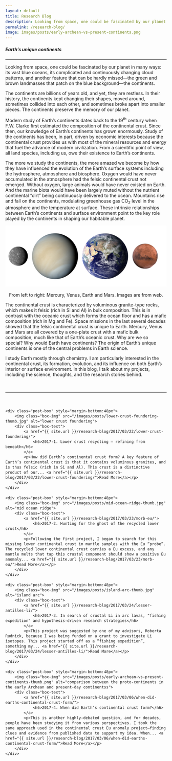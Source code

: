 ```yaml
---
layout: default
title: Research Blog
description: Looking from space, one could be fascinated by our planet in many ways— its vast blue oceans, its complicated and continuously changing cloud patterns, and another feature that can be hardly missed—the green and brown landmasses that patch on the blue background—the continents.
permalink: /research-blog/
image: images/posts/early-archean-vs-present-continents.png
---
```


<div class="page-content wc-container">
	<h5>Earth’s unique continents</h5>  
	<hr>
	<p id="DropCap">Looking from space, one could be fascinated by our planet in many ways: its vast blue oceans, its complicated and continuously changing cloud patterns, and another feature that can be hardly missed—the green and brown landmasses that patch on the blue background—the continents.</p>
	<p>
	The continents are billions of years old, and yet, they are restless. In their history, the continents kept changing their shapes, moved around, sometimes collided into each other, and sometimes broke apart into smaller pieces. The continents preserve the memory of our planet.
	</p>
	<p>
	Modern study of Earth’s continents dates back to the 19<sup>th</sup> century when F.W. Clarke first estimated the composition of the continental crust. Since then, our knowledge of Earth’s continents has grown enormously. Study of the continents has been, in part, driven by economic interests because the continental crust provides us with most of the mineral resources and energy that fuel the advance of modern civilization. From a scientific point of view, all land species, including us, owe their existence to Earth’s continents.
	</p>
	<p>
	The more we study the continents, the more amazed we become by how they have influenced the evolution of the Earth’s surface systems including the hydrosphere, atmosphere and biosphere. Oxygen would have never accumulated in the atmosphere had the felsic continental crust not emerged. Without oxygen, large animals would have never existed on Earth. And the marine biota would have been largely muted without the nutrient continental “dirt” being continuously delivered to the ocean. Mountains rise and fall on the continents, modulating greenhouse gas CO<sub>2</sub> level in the atmosphere and the temperature at surface. These intrinsic relationships between Earth’s continents and surface environment point to the key role played by the continents in shaping our habitable planet.
	</p>
	<img class="post-box-img" src="/images/posts/rocky-planets.jpg" alt="rocky planets">
	<p style="text-align:center">From left to right: Mercury, Venus, Earth and Mars. Images are from web.</p>
	<p>
	The continental crust is characterized by voluminous granite-type rocks, which makes it felsic (rich in Si and Al) in bulk composition. This is in contrast with the oceanic crust which forms the ocean floor and has a mafic composition (rich in Mg and Fe). Space missions in the last several decades showed that the felsic continental crust is unique to Earth. Mercury, Venus and Mars are all covered by a one-plate crust with a mafic bulk composition, much like that of Earth’s oceanic crust. Why are we so special? Why would Earth have continents? The origin of Earth’s unique continents is one of the central problems in Earth science.
	</p>
	<p style="margin-bottom:48px">
	I study Earth mostly through chemistry. I am particularly interested in the continental crust, its formation, evolution, and its influence on both Earth’s interior or surface environment. In this blog, I talk about my projects, including the science, thoughts, and the research stories behind.
	</p>
	<hr style="margin-bottom:48px">

	<div class="post-box" style="margin-bottom:48px">
		<img class="box-img" src="/images/posts/lower-crust-foundering-thumb.jpg" alt="lower crust foundering">
		<div class="box-text">
			<a href="{{ site.url }}/research-blog/2017/03/22/lower-crust-foundering/">
				<h6>2017-1. Lower crust recycling — refining from beneath</h6>
			</a>
			<p>How did Earth’s continental crust form? A key feature of Earth’s continental crust is that it contains voluminous granites, and is thus felsic (rich in Si and Al). This crust is a distinctive product of our... <a href="{{ site.url }}/research-blog/2017/03/22/lower-crust-foundering/">Read More</a></p>
		</div>
	</div>

	<div class="post-box" style="margin-bottom:48px">
		<img class="box-img" src="/images/posts/mid-ocean-ridge-thumb.jpg" alt="mid ocean ridge">
		<div class="box-text">
			<a href="{{ site.url }}/research-blog/2017/03/23/morb-eu/">
				<h6>2017-2. Hunting for the ghost of the recycled lower crust</h6>
			</a>
			<p>Following the first project, I began to search for this missing lower continental crust in mantle samples with the Eu “probe”. The recycled lower continental crust carries a Eu excess, and any mantle melts that tap this crustal component should show a positive Eu anomaly... <a href="{{ site.url }}/research-blog/2017/03/23/morb-eu/">Read More</a></p>
		</div>
	</div>

	<div class="post-box" style="margin-bottom:48px">
		<img class="box-img" src="/images/posts/island-arc-thumb.jpg" alt="island arc">
		<div class="box-text">
			<a href="{{ site.url }}/research-blog/2017/03/24/lesser-antilles-li/">
				<h6>2017-3. In search of crustal Li in arc lavas, "fishing expedition" and hypothesis-driven research strategies</h6>
			</a>
			<p>This project was suggested by one of my advisors, Roberta Rudnick, because I was being funded on a grant to investigate Li isotopes. This project started off as a “fishing expedition”, something my... <a href="{{ site.url }}/research-blog/2017/03/24/lesser-antilles-li/">Read More</a></p>
		</div>
	</div>

	<div class="post-box" style="margin-bottom:48px">
		<img class="box-img" src="/images/posts/early-archean-vs-present-continents-thumb.png" alt="comparison between the proto-continents in the early Archean and present-day continentss">
		<div class="box-text">
			<a href="{{ site.url }}/research-blog/2017/03/06/when-did-earths-continental-crust-form/">
				<h6>2017-4. When did Earth’s continental crust form?</h6>
			</a>
			<p>This is another highly-debated question, and for decades, people have been studying it from various perspectives. I took the same approach used in the continental crust Eu anomaly project—finding clues and evidence from published data to support my idea. When... <a href="{{ site.url }}/research-blog/2017/03/06/when-did-earths-continental-crust-form/">Read More</a></p>
		</div>
	</div>
</div>
